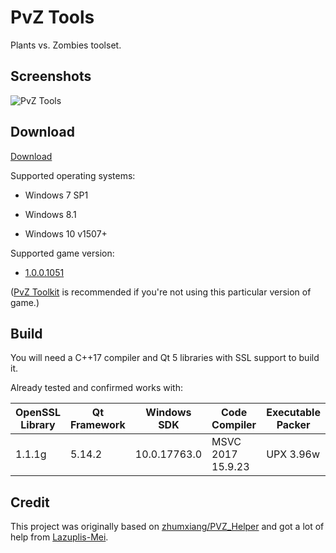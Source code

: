 
# PvZ Tools

Plants vs. Zombies toolset.

## Screenshots

![PvZ Tools](https://github.com/lmintlcx/pvztools/raw/master/screenshots/preview.gif)

## Download

[Download](https://pvz.lmintlcx.com/tools/)

Supported operating systems:

- Windows 7 SP1

- Windows 8.1

- Windows 10 v1507+

Supported game version:

- [1.0.0.1051](https://pvz.lmintlcx.com/pvz/)

([PvZ Toolkit](https://github.com/lmintlcx/pvztoolkit/) is recommended if you're not using this particular version of game.)

## Build

You will need a C++17 compiler and Qt 5 libraries with SSL support to build it.

Already tested and confirmed works with:

| OpenSSL Library | Qt Framework | Windows SDK | Code Compiler | Executable Packer |
| ------ | ------ | ------ | ------ | ------ |
| 1.1.1g | 5.14.2 | 10.0.17763.0 | MSVC 2017 15.9.23 | UPX 3.96w |

## Credit

This project was originally based on [zhumxiang/PVZ_Helper](https://github.com/zhumxiang/PVZ_Helper) and got a lot of help from [Lazuplis-Mei](https://github.com/Lazuplis-Mei).
